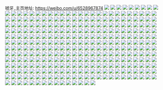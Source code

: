 唬牙_主页地址: https://weibo.com/u/6528967874 
![](https://wx4.sinaimg.cn/mw2000/0077QSNsgy1h94mutgdg4j325d2v6kjm.jpg) 
![](https://wx4.sinaimg.cn/mw2000/0077QSNsgy1h94mur3kuaj31wd2j6u0x.jpg) 
![](https://wx4.sinaimg.cn/mw2000/0077QSNsgy1h94muvp6acj320z2pbe82.jpg) 
![](https://wx4.sinaimg.cn/mw2000/0077QSNsgy1h94muxuaz4j31ye2lu4qq.jpg) 
![](https://wx4.sinaimg.cn/mw2000/0077QSNsgy1h94muzeuwqj320h2on4qq.jpg) 
![](https://wx4.sinaimg.cn/mw2000/0077QSNsgy1h92j1h029dj31ze2n7u0x.jpg) 
![](https://wx4.sinaimg.cn/mw2000/0077QSNsgy1h8dzglntxvj31sc2dsqm4.jpg) 
![](https://wx4.sinaimg.cn/mw2000/0077QSNsgy1h85yatdm7cj31tc2f4qv5.jpg) 
![](https://wx4.sinaimg.cn/mw2000/0077QSNsgy1h85yar4uuaj31qo2bm4qp.jpg) 
![](https://wx4.sinaimg.cn/mw2000/0077QSNsgy1h85yauca3uj31qn2bi7wh.jpg) 
![](https://wx4.sinaimg.cn/mw2000/0077QSNsgy1h85yavdu0nj31q32ar7wh.jpg) 
![](https://wx4.sinaimg.cn/mw2000/0077QSNsgy1h84pmltsghj322s2rqu0x.jpg) 
![](https://wx4.sinaimg.cn/mw2000/0077QSNsgy1h84pmprl95j329e30iqv5.jpg) 
![](https://wx4.sinaimg.cn/mw2000/0077QSNsgy1h84pmrco5nj326a2wehdt.jpg) 
![](https://wx4.sinaimg.cn/mw2000/0077QSNsgy1h84pmo492uj32c03401ky.jpg) 
![](https://wx4.sinaimg.cn/mw2000/0077QSNsgy1h8162cedbbj31t52evu0x.jpg) 
![](https://wx4.sinaimg.cn/mw2000/0077QSNsgy1h8162g16i3j31pm2a64qp.jpg) 
![](https://wx4.sinaimg.cn/mw2000/0077QSNsgy1h8162ifpdkj31gi1xz4n2.jpg) 
![](https://wx4.sinaimg.cn/mw2000/0077QSNsgy1h8162nqaysj31sc2dsu0x.jpg) 
![](https://wx4.sinaimg.cn/mw2000/0077QSNsgy1h7r51ixbx6j31sc2dshdu.jpg) 
![](https://wx4.sinaimg.cn/mw2000/0077QSNsgy1h77coxraftj31sc2dsqv5.jpg) 
![](https://wx4.sinaimg.cn/mw2000/0077QSNsgy1h77coyzt7dj31sc2dsu0x.jpg) 
![](https://wx4.sinaimg.cn/mw2000/0077QSNsgy1h77cp011gnj31sc2dsu0x.jpg) 
![](https://wx4.sinaimg.cn/mw2000/0077QSNsgy1h77cp2lgnpj31sc2dsu0x.jpg) 
![](https://wx4.sinaimg.cn/mw2000/0077QSNsgy1h77cp642jtj31sc2dsu0x.jpg) 
![](https://wx4.sinaimg.cn/mw2000/0077QSNsgy1h77cp1iygvj31sc2dsx6p.jpg) 
![](https://wx4.sinaimg.cn/mw2000/0077QSNsgy1h6d513uj8kj31wt2jqnpd.jpg) 
![](https://wx4.sinaimg.cn/mw2000/0077QSNsgy1h6d51801aaj31vv2jfk1h.jpg) 
![](https://wx4.sinaimg.cn/mw2000/0077QSNsgy1h6d5155obdj31th2fawqi.jpg) 
![](https://wx4.sinaimg.cn/mw2000/0077QSNsgy1h6d512ndvgj31z52mw7wi.jpg) 
![](https://wx4.sinaimg.cn/mw2000/0077QSNsgy1h6d519k5nlj31yk2m3gxo.jpg) 
![](https://wx4.sinaimg.cn/mw2000/0077QSNsgy1h6d516gbo9j31we2j6wp2.jpg) 
![](https://wx4.sinaimg.cn/mw2000/0077QSNsgy1h5q3xw2v3xj31zj2ndqv5.jpg) 
![](https://wx4.sinaimg.cn/mw2000/0077QSNsgy1h5q3xztdj4j31yi2m0hdt.jpg) 
![](https://wx4.sinaimg.cn/mw2000/0077QSNsgy1h5q3xxtxbpj31sc2ds7wh.jpg) 
![](https://wx4.sinaimg.cn/mw2000/0077QSNsgy1h5q3xwyoy7j31sc2ds4qp.jpg) 
![](https://wx4.sinaimg.cn/mw2000/0077QSNsgy1h5q3xysd9hj31sc2ds7wh.jpg) 
![](https://wx4.sinaimg.cn/mw2000/0077QSNsgy1h5q3xug9tfj30zo2544qp.jpg) 
![](https://wx4.sinaimg.cn/mw2000/0077QSNsgy1h5q3y66w03j3292303npf.jpg) 
![](https://wx4.sinaimg.cn/mw2000/0077QSNsgy1h5q3y0wg6fj30zo254wnm.jpg) 
![](https://wx4.sinaimg.cn/mw2000/0077QSNsgy1h5q3y1u9cnj30zo254dpf.jpg) 
![](https://wx4.sinaimg.cn/mw2000/0077QSNsgy1h5q3y2nhklj30zo254qad.jpg) 
![](https://wx4.sinaimg.cn/mw2000/0077QSNsgy1h58r5oj966j322y2rxe82.jpg) 
![](https://wx4.sinaimg.cn/mw2000/0077QSNsgy1h4uwd0q4xlj32c0340e82.jpg) 
![](https://wx4.sinaimg.cn/mw2000/0077QSNsgy1h4uwdcb667j329r310u0x.jpg) 
![](https://wx4.sinaimg.cn/mw2000/0077QSNsgy1h4uwda03zdj32c03407mr.jpg) 
![](https://wx4.sinaimg.cn/mw2000/0077QSNsgy1h4uwd90u5rj31sc2dsqv5.jpg) 
![](https://wx4.sinaimg.cn/mw2000/0077QSNsgy1h4uwd3k3e3j32c0340e82.jpg) 
![](https://wx4.sinaimg.cn/mw2000/0077QSNsgy1h4uwd7qq77j31sc2dsnpd.jpg) 
![](https://wx4.sinaimg.cn/mw2000/0077QSNsgy1h4uwddoergj31h21yrhdt.jpg) 
![](https://wx4.sinaimg.cn/mw2000/0077QSNsgy1h4tn3hdicmj31j021c4qp.jpg) 
![](https://wx4.sinaimg.cn/mw2000/0077QSNsgy1h4tn3iuvvvj31h01yo4qp.jpg) 
![](https://wx4.sinaimg.cn/mw2000/0077QSNsgy1h4tn3k8rkej31j021c1kx.jpg) 
![](https://wx4.sinaimg.cn/mw2000/0077QSNsgy1h4tn3m5798j31j021c4lp.jpg) 
![](https://wx4.sinaimg.cn/mw2000/0077QSNsgy1h4rfvhjpboj31sc2dsx6p.jpg) 
![](https://wx4.sinaimg.cn/mw2000/0077QSNsgy1h4g0ng9yl7j32742xi1ky.jpg) 
![](https://wx4.sinaimg.cn/mw2000/0077QSNsgy1h4g0nhbqh2j324x2ukb29.jpg) 
![](https://wx4.sinaimg.cn/mw2000/0077QSNsgy1h4g0ne6cryj32c0340x6p.jpg) 
![](https://wx4.sinaimg.cn/mw2000/0077QSNsgy1h4g0nikekaj32c0340x6p.jpg) 
![](https://wx4.sinaimg.cn/mw2000/0077QSNsgy1h3twzstdm1j31t22gb1ky.jpg) 
![](https://wx4.sinaimg.cn/mw2000/0077QSNsgy1h3twzq47k4j31sv2f01ky.jpg) 
![](https://wx4.sinaimg.cn/mw2000/0077QSNsgy1h3jli6fm3hj326a2we7wj.jpg) 
![](https://wx4.sinaimg.cn/mw2000/0077QSNsgy1h3io3as1shj327p27pkhc.jpg) 
![](https://wx4.sinaimg.cn/mw2000/0077QSNsgy1h3etfm1fwfj325u2vs1kz.jpg) 
![](https://wx4.sinaimg.cn/mw2000/0077QSNsgy1h3etfnrkywj32c0340hdv.jpg) 
![](https://wx4.sinaimg.cn/mw2000/0077QSNsgy1h3etfrvg05j31yo2m8hdu.jpg) 
![](https://wx4.sinaimg.cn/mw2000/0077QSNsgy1h3etfve69tj32c03404qs.jpg) 
![](https://wx4.sinaimg.cn/mw2000/0077QSNsgy1h3etfwwkpgj31v22buu0x.jpg) 
![](https://wx4.sinaimg.cn/mw2000/0077QSNsgy1h3etfxr33ij31mi215npd.jpg) 
![](https://wx4.sinaimg.cn/mw2000/0077QSNsgy1h3etg0k1m0j324t2ueu0y.jpg) 
![](https://wx4.sinaimg.cn/mw2000/0077QSNsgy1h3etfhlsjnj30zo254b29.jpg) 
![](https://wx4.sinaimg.cn/mw2000/0077QSNsgy1h3etfz2pbqj30zo2541kx.jpg) 
![](https://wx4.sinaimg.cn/mw2000/0077QSNsgy1h34klurfv5j31pq2aa1ky.jpg) 
![](https://wx4.sinaimg.cn/mw2000/0077QSNsgy1h327bn53i9j31sc2dsx6p.jpg) 
![](https://wx4.sinaimg.cn/mw2000/0077QSNsgy1h3101igzvzj324v2uiu0x.jpg) 
![](https://wx4.sinaimg.cn/mw2000/0077QSNsgy1h3101jo9xwj32c0340b29.jpg) 
![](https://wx4.sinaimg.cn/mw2000/0077QSNsgy1h3101lfl29j32322s2b2b.jpg) 
![](https://wx4.sinaimg.cn/mw2000/0077QSNsgy1h3101gyanjj320t2p31ky.jpg) 
![](https://wx4.sinaimg.cn/mw2000/0077QSNsgy1h2yqc5d1dlj31q72ax1ky.jpg) 
![](https://wx4.sinaimg.cn/mw2000/0077QSNsgy1h2yqc780g1j31lu254qv5.jpg) 
![](https://wx4.sinaimg.cn/mw2000/0077QSNsgy1h2yqc9bzbkj31mo268x6p.jpg) 
![](https://wx4.sinaimg.cn/mw2000/0077QSNsgy1h2yqccdeukj31q22aqqv6.jpg) 
![](https://wx4.sinaimg.cn/mw2000/0077QSNsgy1h2yqcemhbqj31pm2a51ky.jpg) 
![](https://wx4.sinaimg.cn/mw2000/0077QSNsgy1h2yqcgwrc5j31p529ju0x.jpg) 
![](https://wx4.sinaimg.cn/mw2000/0077QSNsgy1h2t1j8bwj8j32342rhkjm.jpg) 
![](https://wx4.sinaimg.cn/mw2000/0077QSNsgy1h2t1j9q0mwj32892z0e82.jpg) 
![](https://wx4.sinaimg.cn/mw2000/0077QSNsgy1h2ikfze9usj31ov295npd.jpg) 
![](https://wx4.sinaimg.cn/mw2000/0077QSNsgy1h2ikfxmue6j31p329fnpd.jpg) 
![](https://wx4.sinaimg.cn/mw2000/0077QSNsgy1h2g80yrnlcj31ng2794qp.jpg) 
![](https://wx4.sinaimg.cn/mw2000/0077QSNsgy1h2g80x3vx5j31ma25phdt.jpg) 
![](https://wx4.sinaimg.cn/mw2000/0077QSNsgy1h2g81enpzkj32c0340x6q.jpg) 
![](https://wx4.sinaimg.cn/mw2000/0077QSNsgy1h2g817ngkdj329u2z97wj.jpg) 
![](https://wx4.sinaimg.cn/mw2000/0077QSNsgy1h2e0q8ntxaj32c02t91ky.jpg) 
![](https://wx4.sinaimg.cn/mw2000/0077QSNsgy1h2e0q3itt6j328h2zlqv5.jpg) 
![](https://wx4.sinaimg.cn/mw2000/0077QSNsgy1h2e0qbadegj32c03401ky.jpg) 
![](https://wx4.sinaimg.cn/mw2000/0077QSNsgy1h2do0cfqc8j31t22eqnpd.jpg) 
![](https://wx4.sinaimg.cn/mw2000/0077QSNsgy1h2do0ecyavj328b30fe82.jpg) 
![](https://wx4.sinaimg.cn/mw2000/0077QSNsgy1h2do0gwvvaj327o2zh4qq.jpg) 
![](https://wx4.sinaimg.cn/mw2000/0077QSNsgy1h2do0ibiesj31sc2ds7wh.jpg) 
![](https://wx4.sinaimg.cn/mw2000/0077QSNsgy1h23jwcg890j327j2y1qv5.jpg) 
![](https://wx4.sinaimg.cn/mw2000/0077QSNsgy1h23jwa5ltqj31o02801kx.jpg) 
![](https://wx4.sinaimg.cn/mw2000/0077QSNsgy1h1vh4a0t9cj32c03404qr.jpg) 
![](https://wx4.sinaimg.cn/mw2000/0077QSNsgy1h1vh4e95tnj32c0340npe.jpg) 
![](https://wx4.sinaimg.cn/mw2000/0077QSNsgy1h1vh4bxb94j32c0340b2a.jpg) 
![](https://wx4.sinaimg.cn/mw2000/0077QSNsgy1h1vh47wcm7j32c0340kjm.jpg) 
![](https://wx4.sinaimg.cn/mw2000/0077QSNsgy1h1vh4fg41dj31zh2nckjl.jpg) 
![](https://wx4.sinaimg.cn/mw2000/0077QSNsgy1h1s4im4n7xj32c03407wj.jpg) 
![](https://wx4.sinaimg.cn/mw2000/0077QSNsgy1h1s4inw7hfj333z2bzb2b.jpg) 
![](https://wx4.sinaimg.cn/mw2000/0077QSNsgy1h1s4iqj4s2j31xr2hux6p.jpg) 
![](https://wx4.sinaimg.cn/mw2000/0077QSNsgy1h1f5raqb9zj31sc2ds7wi.jpg) 
![](https://wx4.sinaimg.cn/mw2000/0077QSNsgy1h18dcv3hgjj31o0280hdu.jpg) 
![](https://wx4.sinaimg.cn/mw2000/0077QSNsgy1h0wuj4apzzj331g2a3npe.jpg) 
![](https://wx4.sinaimg.cn/mw2000/0077QSNsgy1h0gndrh1afj31o0280b2b.jpg) 
![](https://wx4.sinaimg.cn/mw2000/0077QSNsgy1h0fgz0ohegj31o02807wh.jpg) 
![](https://wx4.sinaimg.cn/mw2000/0077QSNsgy1h0fgz1zi1xj31o02807wh.jpg) 
![](https://wx4.sinaimg.cn/mw2000/0077QSNsgy1h0fgyzot7ij31k022o1kx.jpg) 
![](https://wx4.sinaimg.cn/mw2000/0077QSNsgy1h0fgz32hdlj31l72491kx.jpg) 
![](https://wx4.sinaimg.cn/mw2000/0077QSNsgy1h0app9p67jj31r42c51ky.jpg) 
![](https://wx4.sinaimg.cn/mw2000/0077QSNsgy1h07d66uysfj31z41z4qv5.jpg) 
![](https://wx4.sinaimg.cn/mw2000/0077QSNsgy1h07d6eq6qmj32bz2bz7wi.jpg) 
![](https://wx4.sinaimg.cn/mw2000/0077QSNsgy1h07d6iccurj323c23cu0x.jpg) 
![](https://wx4.sinaimg.cn/mw2000/0077QSNsgy1h07d5uze0oj325b2v3x6p.jpg) 
![](https://wx4.sinaimg.cn/mw2000/0077QSNsgy1h06009t33uj31tu2fse82.jpg) 
![](https://wx4.sinaimg.cn/mw2000/0077QSNsgy1h03s1zpx2cj328k2zf4qq.jpg) 
![](https://wx4.sinaimg.cn/mw2000/0077QSNsgy1h03s20o3cfj324v2uh1ky.jpg) 
![](https://wx4.sinaimg.cn/mw2000/0077QSNsgy1h03s21q5fpj329b30f1ky.jpg) 
![](https://wx4.sinaimg.cn/mw2000/0077QSNsgy1h03s1xsfrzj32973091ky.jpg) 
![](https://wx4.sinaimg.cn/mw2000/0077QSNsgy1h03s23e9vqj32b532vb2a.jpg) 
![](https://wx4.sinaimg.cn/mw2000/0077QSNsgy1h03s24k12hj32bc3341ky.jpg) 
![](https://wx4.sinaimg.cn/mw2000/0077QSNsgy1gzraoislvdj31sc2dsu0y.jpg) 
![](https://wx4.sinaimg.cn/mw2000/0077QSNsgy1gzmmwm4p3rj31o0280qv5.jpg) 
![](https://wx4.sinaimg.cn/mw2000/0077QSNsgy1gz0fvxlltfj321b2pre83.jpg) 
![](https://wx4.sinaimg.cn/mw2000/0077QSNsgy1gz0fw1ft5hj31vq2ia1kz.jpg) 
![](https://wx4.sinaimg.cn/mw2000/0077QSNsgy1gz0fvzqjh9j324k2u2npf.jpg) 
![](https://wx4.sinaimg.cn/mw2000/0077QSNsgy1gz0fw3cabjj32bz2bz7wk.jpg) 
![](https://wx4.sinaimg.cn/mw2000/0077QSNsgy1gz0fw4rbikj31vy1vy1ky.jpg) 
![](https://wx4.sinaimg.cn/mw2000/0077QSNsgy1gz0fw6oluij32bz2bznpf.jpg) 
![](https://wx4.sinaimg.cn/mw2000/0077QSNsgy1gyukmtlsj4j32c0340u10.jpg) 
![](https://wx4.sinaimg.cn/mw2000/0077QSNsgy1gykgb7punoj329a30db2b.jpg) 
![](https://wx4.sinaimg.cn/mw2000/0077QSNsgy1gykgbet8sej31sc2dskjn.jpg) 
![](https://wx4.sinaimg.cn/mw2000/0077QSNsgy1gykgb9g13mj32c0340b2c.jpg) 
![](https://wx4.sinaimg.cn/mw2000/0077QSNsgy1gykgbcu8uhj328a2z2hdv.jpg) 
![](https://wx4.sinaimg.cn/mw2000/0077QSNsgy1gykgbgpl23j32c0340qv6.jpg) 
![](https://wx4.sinaimg.cn/mw2000/0077QSNsgy1gykgbay255j31xd2nab2a.jpg) 
![](https://wx4.sinaimg.cn/mw2000/0077QSNsgy1gyj19z7tqkj31o0280kjl.jpg) 
![](https://wx4.sinaimg.cn/mw2000/0077QSNsly1gy1i1075ffj32c0340npj.jpg) 
![](https://wx4.sinaimg.cn/mw2000/0077QSNsly1gy0y4ycpnej32bz2bznpe.jpg) 
![](https://wx4.sinaimg.cn/mw2000/0077QSNsly1gy0y51jowej32bz2bz7wi.jpg) 
![](https://wx4.sinaimg.cn/mw2000/0077QSNsly1gy0y52x6psj3245245e81.jpg) 
![](https://wx4.sinaimg.cn/mw2000/0077QSNsly1gy0y54nu4tj32bz2bznpe.jpg) 
![](https://wx4.sinaimg.cn/mw2000/0077QSNsly1gy0y580jz5j32c0340qv9.jpg) 
![](https://wx4.sinaimg.cn/mw2000/0077QSNsly1gy0y5bsf3kj31wq2joqv7.jpg) 
![](https://wx4.sinaimg.cn/mw2000/0077QSNsly1gxxglalc78j323f2sje83.jpg) 
![](https://wx4.sinaimg.cn/mw2000/0077QSNsgy1gxovdd2maij32c0340qv7.jpg) 
![](https://wx4.sinaimg.cn/mw2000/0077QSNsgy1gxovdip4zbj32c0340qv7.jpg) 
![](https://wx4.sinaimg.cn/mw2000/0077QSNsgy1gxovdkqq3oj32c0340qv8.jpg) 
![](https://wx4.sinaimg.cn/mw2000/0077QSNsgy1gxovdpvwyij32c0340npf.jpg) 
![](https://wx4.sinaimg.cn/mw2000/0077QSNsgy1gxjae1e49qj323t2uf7wk.jpg) 
![](https://wx4.sinaimg.cn/mw2000/0077QSNsgy1gxjae3mi75j31ug2glhdv.jpg) 
![](https://wx4.sinaimg.cn/mw2000/0077QSNsgy1gxjae4q5haj31ve2hu1kz.jpg) 
![](https://wx4.sinaimg.cn/mw2000/0077QSNsgy1gxjae61e5yj31zo2nkx6r.jpg) 
![](https://wx4.sinaimg.cn/mw2000/0077QSNsgy1gxjadyuor7j32572w11kz.jpg) 
![](https://wx4.sinaimg.cn/mw2000/0077QSNsgy1gxhzg1e1asj32bz2bzkjm.jpg) 
![](https://wx4.sinaimg.cn/mw2000/0077QSNsgy1gxhzg6azhxj32bz2bz7wj.jpg) 
![](https://wx4.sinaimg.cn/mw2000/0077QSNsgy1gxhzg4smcmj32bz2bz1kz.jpg) 
![](https://wx4.sinaimg.cn/mw2000/0077QSNsgy1gxhzg314w1j32c0340npe.jpg) 
![](https://wx4.sinaimg.cn/mw2000/0077QSNsgy1gx6iqgz7ctj31xe2ki4qr.jpg) 
![](https://wx4.sinaimg.cn/mw2000/0077QSNsgy1gx6iqeqn3yj327a27au0y.jpg) 
![](https://wx4.sinaimg.cn/mw2000/0077QSNsgy1gx6iql523jj3242242kjm.jpg) 
![](https://wx4.sinaimg.cn/mw2000/0077QSNsgy1gx6iqires5j32ab2abnpe.jpg) 
![](https://wx4.sinaimg.cn/mw2000/0077QSNsgy1gx5ixbv62wj32c03401ky.jpg) 
![](https://wx4.sinaimg.cn/mw2000/0077QSNsgy1gx5ixdwivwj32bz2bzhdu.jpg) 
![](https://wx4.sinaimg.cn/mw2000/0077QSNsgy1gx5ixf84g4j30zn1bu12j.jpg) 
![](https://wx4.sinaimg.cn/mw2000/0077QSNsgy1gx5ixahbo5j30zn1or14t.jpg) 
![](https://wx4.sinaimg.cn/mw2000/0077QSNsgy1gx47dl90l0j323k2sqhdu.jpg) 
![](https://wx4.sinaimg.cn/mw2000/0077QSNsgy1gwyfbdsbx0j324y2vc4qq.jpg) 
![](https://wx4.sinaimg.cn/mw2000/0077QSNsgy1gwyfbacvhuj326r2xekjm.jpg) 
![](https://wx4.sinaimg.cn/mw2000/0077QSNsgy1gwyfbhj0kyj32042p6hdu.jpg) 
![](https://wx4.sinaimg.cn/mw2000/0077QSNsgy1gwyfbflsg3j31yu2n0qv5.jpg) 
![](https://wx4.sinaimg.cn/mw2000/0077QSNsgy1gwx9orxx9tj32c0340qv8.jpg) 
![](https://wx4.sinaimg.cn/mw2000/0077QSNsgy1gwx9opqg6ij32c0340b2c.jpg) 
![](https://wx4.sinaimg.cn/mw2000/0077QSNsgy1gwx9ou07h5j32c0340hdv.jpg) 
![](https://wx4.sinaimg.cn/mw2000/0077QSNsgy1gwx9ovhf70j31o0280e82.jpg) 
![](https://wx4.sinaimg.cn/mw2000/0077QSNsgy1gweo2nv96zj30zo254x5e.jpg) 
![](https://wx4.sinaimg.cn/mw2000/0077QSNsgy1gweo33mxs7j31o0280x6q.jpg) 
![](https://wx4.sinaimg.cn/mw2000/0077QSNsgy1gweo2mre86j31o0280x6q.jpg) 
![](https://wx4.sinaimg.cn/mw2000/0077QSNsgy1gweo390z5hj30ze24ib29.jpg) 
![](https://wx4.sinaimg.cn/mw2000/0077QSNsgy1gwdj2aj03rj30zb24chdt.jpg) 
![](https://wx4.sinaimg.cn/mw2000/0077QSNsgy1gwb7tt3imxj31o02801ky.jpg) 
![](https://wx4.sinaimg.cn/mw2000/0077QSNsgy1gwb7u5mizcj31o02804qq.jpg) 
![](https://wx4.sinaimg.cn/mw2000/0077QSNsgy1gwb7u9i69uj31o0280x6p.jpg) 
![](https://wx4.sinaimg.cn/mw2000/0077QSNsgy1gwb7ucu5jdj31o02801ky.jpg) 
![](https://wx4.sinaimg.cn/mw2000/0077QSNsgy1gw6qpk0xefj31o3284npd.jpg) 
![](https://wx4.sinaimg.cn/mw2000/0077QSNsgy1gw6qpl05nej31o21o27wh.jpg) 
![](https://wx4.sinaimg.cn/mw2000/0077QSNsgy1gv95sp4ag9j62c0340npe02.jpg) 
![](https://wx4.sinaimg.cn/mw2000/0077QSNsgy1gv95sz1kcwj61sc2dskjm02.jpg) 
![](https://wx4.sinaimg.cn/mw2000/0077QSNsgy1gv95scurxxj61sc2ds1ky02.jpg) 
![](https://wx4.sinaimg.cn/mw2000/0077QSNsgy1gv95t5vm7aj629n30vnpe02.jpg) 
![](https://wx4.sinaimg.cn/mw2000/0077QSNsgy1gv5r58kzizj61sc2dskjm02.jpg) 
![](https://wx4.sinaimg.cn/mw2000/0077QSNsgy1gtwlr1c4ndj32b8340u10.jpg) 
![](https://wx4.sinaimg.cn/mw2000/0077QSNsgy1gtwlrl2c97j32c0340qv8.jpg) 
![](https://wx4.sinaimg.cn/mw2000/0077QSNsgy1gtwlqlwgfnj3292314hdv.jpg) 
![](https://wx4.sinaimg.cn/mw2000/0077QSNsgy1gtwlrsz6u6j32as32ee84.jpg) 
![](https://wx4.sinaimg.cn/mw2000/0077QSNsgy1gtwlrxb3j8j31qh1qhe82.jpg) 
![](https://wx4.sinaimg.cn/mw2000/0077QSNsgy1gtwlrc3vkoj32c0340qv8.jpg) 
![](https://wx4.sinaimg.cn/mw2000/0077QSNsgy1gtt6lmo8skj329m30ukjn.jpg) 
![](https://wx4.sinaimg.cn/mw2000/0077QSNsgy1gtt6lkbu9qj328r2zo7wj.jpg) 
![](https://wx4.sinaimg.cn/mw2000/0077QSNsgy1gtt6lolyvwj32502uox6q.jpg) 
![](https://wx4.sinaimg.cn/mw2000/0077QSNsgy1gtt6lqn9k1j32202qoqv6.jpg) 
![](https://wx4.sinaimg.cn/mw2000/0077QSNsgy1gte6ac94epj31xk2kqqv6.jpg) 
![](https://wx4.sinaimg.cn/mw2000/0077QSNsgy1gtd4nc87h0j30u0190jx4.jpg) 
![](https://wx4.sinaimg.cn/mw2000/0077QSNsgy1gtd4ndakelj30u0190n33.jpg) 
![](https://wx4.sinaimg.cn/mw2000/0077QSNsgy1gt3mqvy15hj32c0340hdw.jpg) 
![](https://wx4.sinaimg.cn/mw2000/0077QSNsgy1gt3mr0y62oj323s2t1b2b.jpg) 
![](https://wx4.sinaimg.cn/mw2000/0077QSNsgy1gsix4iqjaaj31xq2kz4qr.jpg) 
![](https://wx4.sinaimg.cn/mw2000/0077QSNsgy1gsix4es5vgj624s2uee8302.jpg) 
![](https://wx4.sinaimg.cn/mw2000/0077QSNsgy1gs3zu81q11j32542uu4qr.jpg) 
![](https://wx4.sinaimg.cn/mw2000/0077QSNsgy1gs3ztt8yzkj329830bb2b.jpg) 
![](https://wx4.sinaimg.cn/mw2000/0077QSNsgy1gs3zurs0tfj32a031cb2b.jpg) 
![](https://wx4.sinaimg.cn/mw2000/0077QSNsgy1gs3zv2wamxj32c0340hdw.jpg) 
![](https://wx4.sinaimg.cn/mw2000/0077QSNsgy1gs3zvbwn0qj32ds1sce83.jpg) 
![](https://wx4.sinaimg.cn/mw2000/0077QSNsgy1gs3zvmknylj321w2qjx6r.jpg) 
![](https://wx4.sinaimg.cn/mw2000/0077QSNsgy1gruuh5f9ekj31r42c5qv6.jpg) 
![](https://wx4.sinaimg.cn/mw2000/0077QSNsgy1grsft9aevaj30zf1j7guz.jpg) 
![](https://wx4.sinaimg.cn/mw2000/0077QSNsgy1grr2anzgc1j322p340qv6.jpg) 
![](https://wx4.sinaimg.cn/mw2000/0077QSNsgy1grr2b3raxsj32c0340qv7.jpg) 
![](https://wx4.sinaimg.cn/mw2000/0077QSNsgy1grr2a9y0rqj322p340kjm.jpg) 
![](https://wx4.sinaimg.cn/mw2000/0077QSNsgy1grr2b6ffr7j32c0340qf7.jpg) 
![](https://wx4.sinaimg.cn/mw2000/0077QSNsgy1grr2be24zrj328s2zqu0x.jpg) 
![](https://wx4.sinaimg.cn/mw2000/0077QSNsgy1grr2bmm7vmj32c03407wi.jpg) 
![](https://wx4.sinaimg.cn/mw2000/0077QSNsgy1grr2bvcl77j322p340npe.jpg) 
![](https://wx4.sinaimg.cn/mw2000/0077QSNsgy1grr2c3loegj322p3407wi.jpg) 
![](https://wx4.sinaimg.cn/mw2000/0077QSNsgy1grr2ccrbwoj322p3404qq.jpg) 
![](https://wx4.sinaimg.cn/mw2000/0077QSNsgy1grmvlnl8rwj32c032qnpd.jpg) 
![](https://wx4.sinaimg.cn/mw2000/0077QSNsgy1gr1s8hf3hij61rw2f01ky02.jpg) 
![](https://wx4.sinaimg.cn/mw2000/0077QSNsgy1gr1s98igmpj31z22mqb2a.jpg) 
![](https://wx4.sinaimg.cn/mw2000/0077QSNsgy1gr1s9jxzayj31xq2ijkjn.jpg) 
![](https://wx4.sinaimg.cn/mw2000/0077QSNsgy1gr1s91czdgj31no27k7wi.jpg) 
![](https://wx4.sinaimg.cn/mw2000/0077QSNsgy1gr1s8wm6tlj31q12apb2b.jpg) 
![](https://wx4.sinaimg.cn/mw2000/0077QSNsgy1gr1s8pbvnnj31x22k2kjn.jpg) 
![](https://wx4.sinaimg.cn/mw2000/0077QSNsgy1gqo03kqc93j32b5340u11.jpg) 
![](https://wx4.sinaimg.cn/mw2000/0077QSNsgy1gqo02fwiwkj325n30okjn.jpg) 
![](https://wx4.sinaimg.cn/mw2000/0077QSNsgy1gqo04cznv4j327930h4qs.jpg) 
![](https://wx4.sinaimg.cn/mw2000/0077QSNsgy1gqo04up20sj32aa2aau0z.jpg) 
![](https://wx4.sinaimg.cn/mw2000/0077QSNsgy1gq0slw9a3uj31o4285npd.jpg) 
![](https://wx4.sinaimg.cn/mw2000/0077QSNsgy1gq0sm19113j31u02g0x6p.jpg) 
![](https://wx4.sinaimg.cn/mw2000/0077QSNsgy1gq0sm3sq30j31i920c1kx.jpg) 
![](https://wx4.sinaimg.cn/mw2000/0077QSNsgy1gq0slr2lhjj31241eu7kn.jpg) 
![](https://wx4.sinaimg.cn/mw2000/0077QSNsgy1gpsqsd8pgyj320h2omb2b.jpg) 
![](https://wx4.sinaimg.cn/mw2000/0077QSNsgy1gpsqs9w7xgj32462tkx6r.jpg) 
![](https://wx4.sinaimg.cn/mw2000/0077QSNsgy1gpsqsgngsfj31vz2in7wj.jpg) 
![](https://wx4.sinaimg.cn/mw2000/0077QSNsgy1gpsqsi1m95j30mi0miqc7.jpg) 
![](https://wx4.sinaimg.cn/mw2000/0077QSNsgy1gprjjmt2tbj322m2rh1ky.jpg) 
![](https://wx4.sinaimg.cn/mw2000/0077QSNsgy1gpkn1ayj9ij32bi1qnqv5.jpg) 
![](https://wx4.sinaimg.cn/mw2000/0077QSNsgy1gpkn1e1mb7j31lw1lwkjl.jpg) 
![](https://wx4.sinaimg.cn/mw2000/0077QSNsgy1gpkn17dfd8j31n326s7wi.jpg) 
![](https://wx4.sinaimg.cn/mw2000/0077QSNsgy1gpkn1hr11dj31sc1sc4qq.jpg) 
![](https://wx4.sinaimg.cn/mw2000/0077QSNsgy1gphxjx6cobj32801o0b2a.jpg) 
![](https://wx4.sinaimg.cn/mw2000/0077QSNsly1gp39hm76h7j32282qykjo.jpg) 
![](https://wx4.sinaimg.cn/mw2000/0077QSNsly1gp13hlk0k8j327u30i1kz.jpg) 
![](https://wx4.sinaimg.cn/mw2000/0077QSNsly1gp13hmzlcoj326d27onpd.jpg) 
![](https://wx4.sinaimg.cn/mw2000/0077QSNsly1gp13ho65lkj31rt1rtkjl.jpg) 
![](https://wx4.sinaimg.cn/mw2000/0077QSNsly1gp13hihhyhj326n26mb2a.jpg) 
![](https://wx4.sinaimg.cn/mw2000/0077QSNsly1goweoqhmurj32c02c0x6p.jpg) 
![](https://wx4.sinaimg.cn/mw2000/0077QSNsly1goweowmnd1j321h21h7wi.jpg) 
![](https://wx4.sinaimg.cn/mw2000/0077QSNsly1gowep021bcj325f25fx6p.jpg) 
![](https://wx4.sinaimg.cn/mw2000/0077QSNsly1gowep7uu00j329v315x6q.jpg) 
![](https://wx4.sinaimg.cn/mw2000/0077QSNsly1goweotaxcjj32c02c0b2a.jpg) 
![](https://wx4.sinaimg.cn/mw2000/0077QSNsly1gowepcjjsuj32b032oe83.jpg) 
![](https://wx4.sinaimg.cn/mw2000/0077QSNsly1gon6lswjpkj321q21q1kz.jpg) 
![](https://wx4.sinaimg.cn/mw2000/0077QSNsly1gon6lwgwjpj31wu1wtb2a.jpg) 
![](https://wx4.sinaimg.cn/mw2000/0077QSNsly1gon6lnwxlkj32c02c0qv6.jpg) 
![](https://wx4.sinaimg.cn/mw2000/0077QSNsly1gon6m0unlaj328l28khdv.jpg) 
![](https://wx4.sinaimg.cn/mw2000/0077QSNsly1godwys8hv4j322e22ckjn.jpg) 
![](https://wx4.sinaimg.cn/mw2000/0077QSNsly1gocr0j8nz1j3207207u0x.jpg) 
![](https://wx4.sinaimg.cn/mw2000/0077QSNsly1go8zprfq2lj31xg1o07wi.jpg) 
![](https://wx4.sinaimg.cn/mw2000/0077QSNsly1go8zpxf47qj31o0280b2a.jpg) 
![](https://wx4.sinaimg.cn/mw2000/0077QSNsly1gnxf08wwcmj31m31mmx2x.jpg) 
![](https://wx4.sinaimg.cn/mw2000/0077QSNsly1gnxf00nz9uj31pc1pcawm.jpg) 
![](https://wx4.sinaimg.cn/mw2000/0077QSNsly1gnxezziwvoj31jk1kf4pj.jpg) 
![](https://wx4.sinaimg.cn/mw2000/0077QSNsly1gnxf07piz1j32c02c0e81.jpg) 
![](https://wx4.sinaimg.cn/mw2000/0077QSNsly1gnxf0ad648j32c02c0e81.jpg) 
![](https://wx4.sinaimg.cn/mw2000/0077QSNsly1gnxf01xjuzj31qg1qgqsw.jpg) 
![](https://wx4.sinaimg.cn/mw2000/0077QSNsly1gnxf04sp6fj329l29ltvh.jpg) 
![](https://wx4.sinaimg.cn/mw2000/0077QSNsly1gnxf060ucqj31py1pyaug.jpg) 
![](https://wx4.sinaimg.cn/mw2000/0077QSNsly1gnxf03dpxij329d2bzb29.jpg) 
![](https://wx4.sinaimg.cn/mw2000/0077QSNsly1gnvcggcnbwj326z26z4qr.jpg) 
![](https://wx4.sinaimg.cn/mw2000/0077QSNsly1gnblpxirfdj310x1d9h5o.jpg) 
![](https://wx4.sinaimg.cn/mw2000/0077QSNsly1gnblpwdbbyj316f1kktyn.jpg) 
![](https://wx4.sinaimg.cn/mw2000/0077QSNsly1gnblpycc8jj30rz11bqfb.jpg) 
![](https://wx4.sinaimg.cn/mw2000/0077QSNsly1gmai7hi1xlj32b2351e85.jpg) 
![](https://wx4.sinaimg.cn/mw2000/0077QSNsly1gmai7lj3iej32a0340u0z.jpg) 
![](https://wx4.sinaimg.cn/mw2000/0077QSNsly1gmai7ra335j32ab340u10.jpg) 
![](https://wx4.sinaimg.cn/mw2000/0077QSNsly1gmai81530nj32b133ze84.jpg) 
![](https://wx4.sinaimg.cn/mw2000/0077QSNsly1gmai7wwlxmj32bg33z1l1.jpg) 
![](https://wx4.sinaimg.cn/mw2000/0077QSNsly1gmai7anjkcj32bz35qe84.jpg) 
![](https://wx4.sinaimg.cn/mw2000/0077QSNsly1gm3k3mvlhtj32c03404qt.jpg) 
![](https://wx4.sinaimg.cn/mw2000/0077QSNsly1gm3k3g868fj32c0340e85.jpg) 
![](https://wx4.sinaimg.cn/mw2000/0077QSNsly1gm3k4c00duj32c02c0x6p.jpg) 
![](https://wx4.sinaimg.cn/mw2000/0077QSNsly1gm3k3u5tt2j32c02c0b2b.jpg) 
![](https://wx4.sinaimg.cn/mw2000/0077QSNsly1gm3k407agqj32ds1scu0y.jpg) 
![](https://wx4.sinaimg.cn/mw2000/0077QSNsly1gm3k460yduj32c02c07wi.jpg) 
![](https://wx4.sinaimg.cn/mw2000/0077QSNsly1gm3k4yd8hwj32c0340e84.jpg) 
![](https://wx4.sinaimg.cn/mw2000/0077QSNsly1gm3k4inydcj32c02c0kjn.jpg) 
![](https://wx4.sinaimg.cn/mw2000/0077QSNsly1gm3k4m3tphj32c02c0x6p.jpg) 
![](https://wx4.sinaimg.cn/mw2000/0077QSNsly1glwrivct65j31jk1jkx6p.jpg) 
![](https://wx4.sinaimg.cn/mw2000/0077QSNsly1glwrj1ons1j325z25zu0z.jpg) 
![](https://wx4.sinaimg.cn/mw2000/0077QSNsly1glwriqnng1j31qw1qw7wh.jpg) 
![](https://wx4.sinaimg.cn/mw2000/0077QSNsly1glwrj7e00jj31zy1zyqv7.jpg) 
![](https://wx4.sinaimg.cn/mw2000/0077QSNsly1gl2v2vpapmj30rs1jk4p5.jpg) 
![](https://wx4.sinaimg.cn/mw2000/0077QSNsly1gk6ifolayzj32c02c01kz.jpg) 
![](https://wx4.sinaimg.cn/mw2000/0077QSNsly1gjzfx08dmij31rb1rbqv5.jpg) 
![](https://wx4.sinaimg.cn/mw2000/0077QSNsly1gjeglam1rdj329u29unpe.jpg) 
![](https://wx4.sinaimg.cn/mw2000/0077QSNsly1gjeglfzq9bj329d29dkjm.jpg) 
![](https://wx4.sinaimg.cn/mw2000/0077QSNsly1giqdmf6blij32c02c0qv7.jpg) 
![](https://wx4.sinaimg.cn/mw2000/0077QSNsly1giqdmht7vnj32c02c04qs.jpg) 
![](https://wx4.sinaimg.cn/mw2000/0077QSNsly1giqdml3p8gj32c02c0qv7.jpg) 
![](https://wx4.sinaimg.cn/mw2000/0077QSNsly1giqdmn9c89j31za1zax6q.jpg) 
![](https://wx4.sinaimg.cn/mw2000/0077QSNsly1ghgfzy29tej32c02c0hdt.jpg) 
![](https://wx4.sinaimg.cn/mw2000/0077QSNsly1ghgfzvayguj32c02c0x6p.jpg) 
![](https://wx4.sinaimg.cn/mw2000/0077QSNsly1ghgfzzy384j325c25chdt.jpg) 
![](https://wx4.sinaimg.cn/mw2000/0077QSNsly1ghgg03atjqj32c02c01ky.jpg) 
![](https://wx4.sinaimg.cn/mw2000/0077QSNsgy1ghbf1u9evgj32c02c0qv6.jpg) 
![](https://wx4.sinaimg.cn/mw2000/0077QSNsgy1ghbf1y7vpxj3251251qv5.jpg) 
